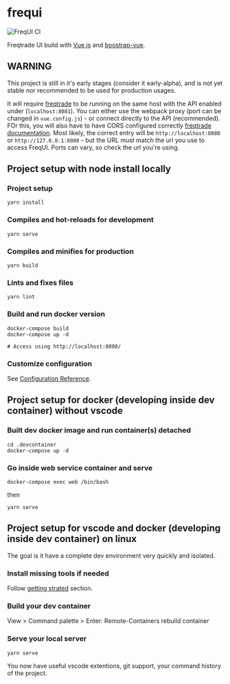 # frequi

![FreqUI CI](https://github.com/freqtrade/frequi/workflows/FreqUI%20CI/badge.svg)

Freqtrade UI build with [Vue.js](https://vuejs.org/) and [boostrap-vue](https://bootstrap-vue.org/).

## WARNING

This project is still in it's early stages (consider it early-alpha), and is not yet stable nor recommended to be used for production usages.

It will require [freqtrade](https://github.com/freqtrade/freqtrade) to be running on the same host with the API enabled under (`localhost:8081`). You can either use the webpack proxy (port can be changed in `vue.config.js`) - or connect directly to the API (recommended).
FOr this, you will also have to have CORS configured correctly [freqtrade documentation](https://www.freqtrade.io/en/latest/rest-api/#cors).
Most likely, the correct entry will be `http://localhost:8080` or `http://127.0.0.1:8080` - but the URL must match the url you use to access FreqUI.
Ports can vary, so check the url you're using.

## Project setup with node install locally

### Project setup

```
yarn install
```

### Compiles and hot-reloads for development

```
yarn serve
```

### Compiles and minifies for production

```
yarn build
```

### Lints and fixes files

```
yarn lint
```

### Build and run docker version

```
docker-compose build
docker-compose up -d

# Access using http://localhost:8080/
```


### Customize configuration

See [Configuration Reference](https://cli.vuejs.org/config/).

## Project setup for docker (developing inside dev container) without vscode

### Built dev docker image and run container(s) detached

```
cd .devcontainer
docker-compose up -d
```

### Go inside web service container and serve

```
docker-compose exec web /bin/bash
```

then

```
yarn serve
```

## Project setup for vscode and docker (developing inside dev container) on linux

The goal is it have a complete dev environment very quickly and isolated.

### Install missing tools if needed

Follow [getting strated](https://code.visualstudio.com/docs/remote/containers#_getting-started) section.

### Build your dev container

View > Command palette > Enter: Remote-Containers rebuild container

### Serve your local server

```
yarn serve
```

You now have useful vscode extentions, git support, your command history of the project.
